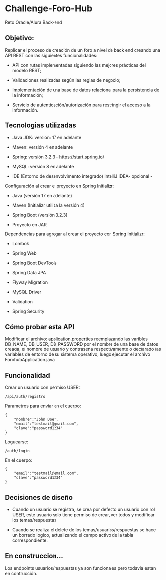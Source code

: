 # Challenge-Foro-Hub
Reto Oracle/Alura Back-end

## Objetivo: 

Replicar el proceso de creación de un foro a nivel de back end creando una API REST con las siguientes funcionalidades:

- API con rutas implementadas siguiendo las mejores prácticas del modelo REST;

- Validaciones realizadas según las reglas de negocio;

- Implementación de una base de datos relacional para la persistencia de la información;

- Servicio de autenticación/autorización para restringir el acceso a la información.

## Tecnologias utilizadas

- Java JDK: versión: 17 en adelante 

- Maven: versión 4 en adelante

- Spring: versión 3.2.3 - https://start.spring.io/

- MySQL: versión 8 en adelante 

- IDE (Entorno de desenvolvimento integrado) IntelliJ IDEA- opcional -


Configuración al crear el proyecto en Spring Initializr:

- Java (versión 17 en adelante)

- Maven (Initializr utiliza la versión 4)

- Spring Boot (versión 3.2.3)

- Proyecto en JAR

Dependencias para agregar al crear el proyecto con Spring Initializr:

- Lombok

- Spring Web

- Spring Boot DevTools

- Spring Data JPA

- Flyway Migration

- MySQL Driver

- Validation

- Spring Security


## Cómo probar esta API


Modificar el archivo: [application.properties](./literalura/src/main/resources/application.properties) reemplazando las varibles DB_NAME, DB_USER, DB_PASSWORD por el nombre de una base de datos creada, el nombre de usuario y contraseña respectivamente o declarado las variables de entorno de su sistema operativo, luego ejecutar el archivo ForohubApplication.java.


## Funcionalidad

Crear un usuario con permiso USER:

```
/api/auth/registro 
```
Parametros para enviar en el cuerpo:

```
{
    "nombre":"John Doe",
    "email":"testmail@gmail.com",
    "clave":"password1234"
}	

```

Loguearse:

```
/auth/login

```
En el cuerpo:
```
{
    "email":"testmail@gmail.com",
    "clave":"password1234"
}
```

## Decisiones de diseño

- Cuando un usuario se registra, se crea por defecto un usuario con rol USER, este usuario solo tiene permiso de crear, ver todos y modificar los temas/respuestas  

- Cuando se realiza el delete de los temas/usuarios/respuestas se hace un borrado logico, actualizando el campo activo de la tabla correspondiente.


## En construccion...

Los endpoints usuarios/respuestas ya son funcionales pero todavia estan en contrucción. 

